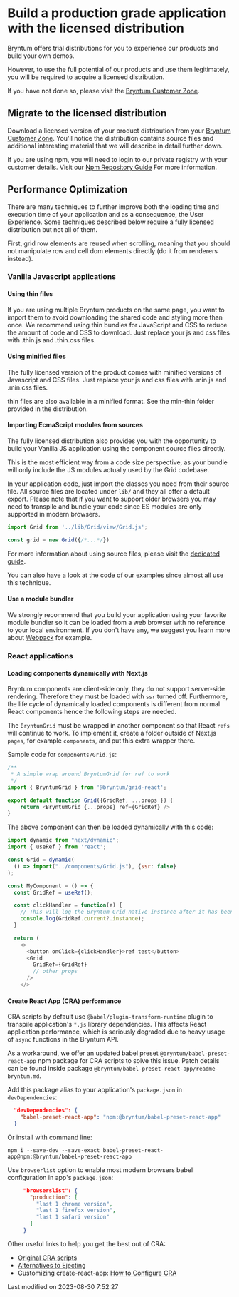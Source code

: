 # Build a production grade application with the licensed distribution

Bryntum offers trial distributions for you to experience our products and build your own demos.

However, to use the full potential of our products and use them legitimately, you will be required to acquire a licensed
distribution.

If you have not done so, please visit the [Bryntum Customer Zone](https://customerzone.bryntum.com).

## Migrate to the licensed distribution

Download a licensed version of your product distribution from your 
[Bryntum Customer Zone](https://customerzone.bryntum.com). You'll notice the distribution contains source files and
additional interesting material that we will describe in detail further down.

If you are using npm, you will need to login to our private registry with your customer details.
Visit our [Npm Repository Guide](#Grid/guides/npm-repository.md) For more information.

## Performance Optimization

There are many techniques to further improve both the loading time and execution time of your application and as a
consequence, the User Experience.
Some techniques described below require a fully licensed distribution but not all of them.

First, grid row elements are reused when scrolling, meaning that you should not manipulate row and cell dom elements
directly (do it from renderers instead).

### Vanilla Javascript applications

#### Using thin files

If you are using multiple Bryntum products on the same page, you want to import them to avoid downloading the shared
code and styling more than once. We recommend using thin bundles for JavaScript and CSS to reduce the amount of code and
CSS to download. Just replace your js and css files with .thin.js and .thin.css files.

#### Using minified files

The fully licensed version of the product comes with minified versions of Javascript and CSS files. Just replace your js
and css files with .min.js and .min.css files.

<div class="note">

thin files are also available in a minified format. See the min-thin folder provided in the distribution.

</div>

#### Importing EcmaScript modules from sources

The fully licensed distribution also provides you with the opportunity to build your Vanilla JS application using the
component source files directly.

This is the most efficient way from a code size perspective, as your bundle will only include the JS modules actually
used by the Grid codebase. 

In your application code, just import the classes you need from their source file. All source files are located
under `lib/` and they all offer a default export. Please note that if you want to support older browsers you may need to
transpile and bundle your code since ES modules are only supported in modern browsers.

```javascript
import Grid from '../lib/Grid/view/Grid.js';

const grid = new Grid({/*...*/})
```

For more information about using source files, please visit the 
[dedicated guide](#Grid/guides/gettingstarted/sources.md).

<div class="note">

You can also have a look at the code of our examples since almost all use this technique.

</div>

#### Use a module bundler

We strongly recommend that you build your application using your favorite module bundler so it can be loaded from a web
browser with no reference to your local environment. If you don't have any, we suggest you learn more
about [Webpack](https://webpack.js.org/) for example.

### React applications

#### Loading components dynamically with Next.js

Bryntum components are client-side only, they do not support server-side rendering. Therefore they must be loaded
with `ssr` turned off. Furthermore, the life cycle of dynamically loaded components is different from normal React
components hence the following steps are needed.

The `BryntumGrid` must be wrapped in another component so that React `refs` will continue to work. To implement it,
create a folder outside of Next.js `pages`, for example `components`, and put this extra wrapper there.

Sample code for `components/Grid.js`:

```javascript
/**
 * A simple wrap around BryntumGrid for ref to work
 */
import { BryntumGrid } from '@bryntum/grid-react';

export default function Grid({GridRef, ...props }) {
    return <BryntumGrid {...props} ref={GridRef} />
}
```

The above component can then be loaded dynamically with this code:

```javascript
import dynamic from "next/dynamic";
import { useRef } from 'react';

const Grid = dynamic(
  () => import("../components/Grid.js"), {ssr: false}
);

const MyComponent = () => {
  const GridRef = useRef();

  const clickHandler = function(e) {
    // This will log the Bryntum Grid native instance after it has been loaded
    console.log(GridRef.current?.instance);
  }

  return (
    <>
      <button onClick={clickHandler}>ref test</button>
      <Grid
        GridRef={GridRef}
        // other props
      />
    </>
```

#### Create React App (CRA) performance

CRA scripts by default use `@babel/plugin-transform-runtime` plugin to transpile application's `*.js` library
dependencies. This affects React application performance, which is seriously degraded due to heavy usage of `async`
functions in the Bryntum API.

As a workaround, we offer an updated babel preset `@bryntum/babel-preset-react-app` npm package for CRA scripts to solve
this issue. Patch details can be found inside package `@bryntum/babel-preset-react-app/readme-bryntum.md`.

Add this package alias to your application's `package.json` in `devDependencies`:

```json
  "devDependencies": {
    "babel-preset-react-app": "npm:@bryntum/babel-preset-react-app"
  }
```

Or install with command line:

```shell
npm i --save-dev --save-exact babel-preset-react-app@npm:@bryntum/babel-preset-react-app
```

Use `browserlist` option to enable most modern browsers babel configuration in app's `package.json`:

```json
     "browserslist": {
       "production": [
         "last 1 chrome version",
         "last 1 firefox version",
         "last 1 safari version"
       ]
     }
```

Other useful links to help you get the best out of CRA:

* [Original CRA scripts](https://github.com/facebook/create-react-app)
* [Alternatives to Ejecting](https://create-react-app.dev/docs/alternatives-to-ejecting)
* Customizing create-react-app: [How to Configure CRA](https://auth0.com/blog/how-to-configure-create-react-app)


<p class="last-modified">Last modified on 2023-08-30 7:52:27</p>
